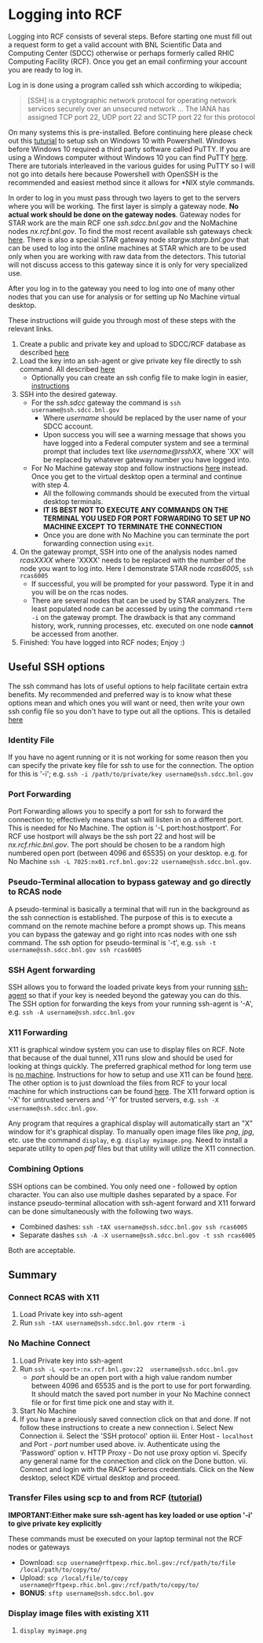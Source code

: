 Logging into RCF
==================

Logging into RCF consists of several steps.  Before starting one must fill out a request form to get a valid account with BNL Scientific Data and Computing Center (SDCC) otherwise or perhaps formerly called RHIC Computing Facility (RCF).  Once you get an email confirming your account you are ready to log in.

Log in is done using a program called ssh which according to wikipedia;
> \[SSH\] is a cryptographic network protocol for operating network services securely over an unsecured network ... The IANA has assigned TCP port 22, UDP port 22 and SCTP port 22 for this protocol  

On many systems this is pre-installed.  Before continuing here please check out this [tuturial](windows_setup.md) to setup ssh on Windows 10 with Powershell.  Windows before Windows 10 required a third party software called PuTTY.  If you are using a Windows computer without Windows 10 you can find PuTTY [here](https://www.chiark.greenend.org.uk/~sgtatham/putty/).  There are tutorials interleaved in the various guides for using PuTTY so I will not go into details here because Powershell with OpenSSH is the recommended and easiest method since it allows for \*NIX style commands.

In order to log in you must pass through two layers to get to the servers where you will be working.  The first layer is simply a gateway node.  __**No actual work should be done on the gateway nodes**__.  Gateway nodes for STAR work are the main RCF one *ssh.sdcc.bnl.gov* and the NoMachine nodes *nx.rcf.bnl.gov*.  To find the most recent available ssh gateways check [here](https://www.racf.bnl.gov/docs/services/Ssh/gateways). There is also a special STAR gateway node *stargw.starp.bnl.gov* that can be used to log into the online machines at STAR which are to be used only when you are working with raw data from the detectors.  This tutorial will not discuss access to this gateway since it is only for very specialized use.

After you log in to the gateway you need to log into one of many other nodes that you can use for analysis or for setting up No Machine virtual desktop.

These instructions will guide you through most of these steps with the relevant links.

1. Create a public and private key and upload to SDCC/RCF database as described [here](generate_keys.md)
2. Load the key into an ssh-agent or give private key file directly to ssh command.  All described [here](ssh_agent.md)
	- Optionally you can create an ssh config file to make login in easier, [instructions](ssh_config.md)
3. SSH into the desired gateway.
	- For the *ssh.sdcc* gateway the command is `ssh username@ssh.sdcc.bnl.gov`
		+ Where *username* should be replaced by the user name of your SDCC account.
		+ Upon success you will see a warning message that shows you have logged into a Federal computer system and see a terminal prompt that includes text like *username@rsshXX*, where 'XX' will be replaced by whatever gateway number you have logged into.
	- For No Machine gateway stop and follow instructions [here](rcf_remote_login.md) instead.  Once you get to the virtual desktop open a terminal and continue with step 4.
		+ All the following commands should be executed from the virtual desktop terminals.
		+ __**IT IS BEST NOT TO EXECUTE ANY COMMANDS ON THE TERMINAL YOU USED FOR PORT FORWARDING TO SET UP NO MACHINE EXCEPT TO TERMINATE THE CONNECTION**__
		+ Once you are done with No Machine you can terminate the port forwarding connection using `exit`.
4. On the gateway prompt, SSH into one of the analysis nodes named *rcasXXXX* where 'XXXX' needs to be replaced with the number of the node you want to log into.  Here I demonstrate STAR node *rcas6005*, `ssh rcas6005`
	- If successful, you will be prompted for your password.  Type it in and you will be on the rcas nodes.
	- There are several nodes that can be used by STAR analyzers.  The least populated node can be accessed by using the command `rterm -i` on the gateway prompt.  The drawback is that any command history, work, running processes, etc. executed on one node __**cannot**__ be accessed from another.
5. Finished: You have logged into RCF nodes; Enjoy :)

Useful SSH options
----------------------
The ssh command has lots of useful options to help facilitate certain extra benefits.  My recommended and preferred way is to know what these options mean and which ones you will want or need, then write your own ssh config file so you don't have to type out all the options.  This is detailed [here](ssh_config.md)

### Identity File
If you have no agent running or it is not working for some reason then you can specify the private key file for ssh to use for the connection.  The option for this is '-i'; e.g. `ssh -i /path/to/private/key username@ssh.sdcc.bnl.gov`

### Port Forwarding
Port Forwarding allows you to specify a port for ssh to forward the connection to; effectively means that ssh will listen in on a different port.  This is needed for No Machine.  The option is '-L port:host:hostport'.  For RCF use hostport will always be the ssh port 22 and host will be *nx.rcf.rhic.bnl.gov*.  The port should be chosen to be a random high numbered open port (between 4096 and 65535) on your desktop.  e.g. for No Machine `ssh -L 7025:nx01.rcf.bnl.gov:22 username@ssh.sdcc.bnl.gov`.

### Pseudo-Terminal allocation to bypass gateway and go directly to RCAS node
A pseudo-terminal is basically a terminal that will run in the background as the ssh connection is established.  The purpose of this is to execute a command on the remote machine before a prompt shows up.  This means you can bypass the gateway and go right into rcas nodes with one ssh command.  The ssh option for pseudo-terminal is '-t', e.g. `ssh -t username@ssh.sdcc.bnl.gov ssh rcas6005`

### SSH Agent forwarding
SSH allows you to forward the loaded private keys from your running [ssh-agent](ssh_agent.md) so that if your key is needed beyond the gateway you can do this.  The SSH option for forwarding the keys from your running ssh-agent is '-A', e.g. `ssh -A username@ssh.sdcc.bnl.gov`

### X11 Forwarding
X11 is graphical window system you can use to display files on RCF.  Note that because of the dual tunnel, X11 runs slow and should be used for looking at things quickly.  The preferred graphical method for long term use is [no machine](rcf_remote_login.md).  Instructions for how to setup and use X11 can be found [here](setup_xwindow.md).  The other option is to just download the files from RCF to your local machine for which instructions can be found [here](transfer_files_rcf.md).  The X11 forward option is '-X' for untrusted servers and '-Y' for trusted servers, e.g. `ssh -X username@ssh.sdcc.bnl.gov`.

Any program that requires a graphical display will automatically start an "X" window for it's graphical display.  To manually open image files like *png*, *jpg*, etc. use the command `display`, e.g. `display myimage.png`.  Need to install a separate utility to open *pdf* files but that utility will utilize the X11 connection.

### Combining Options
SSH options can be combined.  You only need one *-* followed by option character.  You can also use multiple dashes separated by a space.  For instance pseudo-terminal allocation with ssh-agent forward and X11 forward can be done simultaneously with the following two ways.
- Combined dashes: `ssh -tAX username@ssh.sdcc.bnl.gov ssh rcas6005`
- Separate dashes `ssh -A -X username@ssh.sdcc.bnl.gov -t ssh rcas6005`

Both are acceptable.

Summary
----------
### Connect RCAS with X11
1. Load Private key into ssh-agent
2. Run `ssh -tAX username@ssh.sdcc.bnl.gov rterm -i`

### No Machine Connect
1. Load Private key into ssh-agent
2. Run `ssh -L <port>:nx.rcf.bnl.gov:22  username@ssh.sdcc.bnl.gov`
	- *port* should be an open port with a high value random number between 4096 and 65535 and is the port to use for port forwarding.  It should match the saved port number in your No Machine connect file or for first time pick one and stay with it.
3. Start No Machine
4. If you have a previously saved connection click on that and done. If not follow these instructions to create a new connection
	i. Select New Connection
	ii. Select the 'SSH protocol' option
	iii. Enter Host - `localhost` and Port - *port* number used above.
	iv. Authenticate using the 'Password' option
	v. HTTP Proxy - Do not use proxy option
	vi. Specify any general name for the connection and click on the Done button.
	vii. Connect and login with the RACF kerberos credentials. Click on the New desktop, select KDE virtual desktop and proceed.

### Transfer Files using scp to and from RCF ([tutorial](transfer_files_rcf.md))
__**IMPORTANT:Either make sure ssh-agent has key loaded or use option '-i' to give private key explicitly**__

These commands must be executed on your laptop terminal not the RCF nodes or gateways
- Download: `scp username@rftpexp.rhic.bnl.gov:/rcf/path/to/file /local/path/to/copy/to/`
- Upload: `scp /local/file/to/copy username@rftpexp.rhic.bnl.gov:/rcf/path/to/copy/to/`
- __BONUS__: `sftp username@ssh.sdcc.bnl.gov`

### Display image files with existing X11
1. `display myimage.png`

